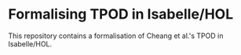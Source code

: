 # Formalising TPOD in Isabelle/HOL

This repository contains a formalisation of Cheang et al.'s TPOD in Isabelle/HOL.


